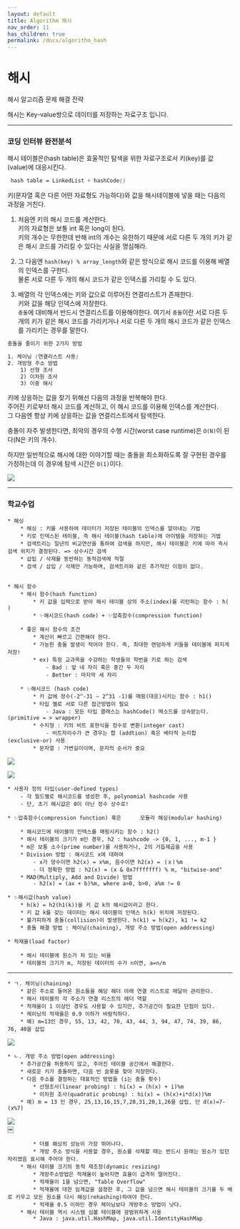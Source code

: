 ```yaml
---
layout: default
title: Algorithm 해시
nav_order: 11
has_children: true
permalink: /docs/algorithm_hash
---
```



# 해시

해시 알고리즘 문제 해결 전략  

해시는 Key-value쌍으로 데이터를 저장하는 자료구조 입니다.

---

### 코딩 인터뷰 완전분석

해시 테이블은(hash table)은 효울적인 탐색을 위한 자료구조로서 키(key)를 값(value)에 대응시킨다.  

```scss
 hash table = LinkedList + hashCode()
```

키(문자열 혹은 다른 어떤 자료형도 가능하다)와 값을 해시테이블에 넣을 때는 다음의 과정을 거친다.

1. 처음엔 키의 해시 코드를 계산한다.  
키의 자료형은 보통 int 혹은 long이 된다.  
키의 개수는 무한한데 반해 int의 개수는 유한하기 때문에 서로 다른 두 개의 키가 같은 해시 코드를 가리킬 수 있다는 사실을 명심해라.  

2. 그 다음엔 `hash(key) % array_length`와 같은 방식으로 해시 코드를 이용해 배열의 인덱스를 구한다.  
물론 서로 다른 두 개의 해시 코드가 같은 인덱스를 가리킬 수 도 있다.  

3. 배열의 각 인덱스에는 키와 값으로 이루어진 연결리스트가 존재한다.  
키와 값을 해당 인덱스에 저장한다.  
`충돌`에 대비해서 반드시 연결리스트를 이용해야한다.
여기서 `충돌`이란 서로 다른 두 개의 키가 같은 해시 코드를 가리키거나 서로 다른 두 개의 해시 코드가 같은 인덱스를 가리키는 경우를 말한다.  

```scss
충돌을 줄이기 위한 2가지 방법  

1. 체이닝 (연결리스트 사용)
2. 개방형 주소 방법
    1) 선형 조사
    2) 이차원 조사
    3) 이중 해시
```

키에 상응하는 값을 찾기 위해선 다음의 과정을 반복해야 한다.  
주어진 키로부터 해시 코드를 계산하고, 이 해시 코드를 이용해 인덱스를 계산한다.  
그 다음엔 항상 키에 상응하는 값을 연결리스트에서 탐색한다.  

충돌이 자주 발생한다면, 최악의 경우의 수행 시간(worst case runtime)은 `O(N)`이 된다(N은 키의 개수).  

하지만 일반적으로 해시에 대한 이야기할 때는 충돌을 최소화하도록 잘 구현된 경우를 가정하는데 이 경우에 탐색 시간은 `O(1)`이다.

![](/assets/images/algorithm/hash/hash.jpeg)  

---

### 학교수업


    * 해싱
        * 해싱 : 키를 사용하여 데이터가 저장된 테이블의 인덱스를 알아내는 기법
        * 키로 인덱스된 테이블, 즉 해시 테이블(hash table)에 아이템을 저장하는 기법
        * 검색트리는 일년의 비교연산을 통하여 검색을 하지만, 해시 테이블은 키에 따라 즉시 검색 위치가 결정된다. => 상수시간 검색
        * 삽입 / 삭제를 동반하는 동적검색에 적절  
        * 검색 / 삽입 / 삭제만 가능하며, 검색트리와 같은 추가적인 이점이 없다.  
    
    
    * 해시 함수
        * 해시 함수(hash function)
            * 키 값을 입력으로 받아 해시 테이블 상의 주소(index)를 리턴하는 함수 : h( )
            * ✨해시코드(hash code) + ✨압축함수(compression function)

        * 좋은 해시 함수의 조건
            * 계산이 빠르고 간편해야 한다.
            * 가능한 충돌 발생이 적어야 한다. 즉, 최대한 랜덤하게 키들을 테이블에 퍼지게 저장!
            * ex) 특정 교과목을 수강하는 학생들의 학번을 키로 하는 검색
			    - Bad : 앞 네 자리 혹은 중간 두 자리
			    - Better : 마지막 세 자리

        * ✨해시코드 (hash code)
            * 키 값에 정수(-2^-31 ~ 2^31 -1)를 매핑(대응)시키는 함수 : h1()
            * 타입 별로 서로 다른 접근방법이 필요
			    - Java : 모든 타입 클래스는 hashCode() 메소드를 상속받는다. (primitive = > wrapper)
            * 수치형 : 키의 비트 표현식을 정수로 변환(integer cast)
			    - 비트자리수가 큰 경우는 합 (addtion) 혹은 배타적 논리합 (exclusive-or) 사용
            * 문자열 : 가변길이이며, 문자의 순서가 중요

![](/assets/images/algorithm/hash/polynomialHashcode.png)  
			
![](/assets/images/algorithm/hash/hashCode.png)  
		    

    * 사용자 정의 타입(user-defined types)
		- 각 필드별로 해시코드를 생성한 후, polynomial hashcode 사용
		- 단, 초기 해시값은 0이 아닌 정수 상수로!

    * ✨압축함수(compression function) 혹은      모듈라 해싱(modular hashing)

        * 해시코드에 테이블의 인덱스를 매핑시키는 함수 : h2()
        * 해시 테이블의 크기가 m인 경우, h2 : hashcode -> {0, 1, ..., m-1 }
        * m은 보통 소수(prime number)를 사용하거나, 2의 거듭제곱을 사용
        * Division 방법 : 해시코드 x에 대하여
			- x가 양수이면 h2(x) = x%m, 음수이면 h2(x) = ㅣxㅣ%m
			- 더 정확한 방법 : h2(x) = (x & 0x7fffffff) % m, "bitwise-and"
        * MAD(Multiply, Add and Divide) 방법
			- h2(x) = (ax + b)%m, where a>0, b>0, a%m != 0

    * ✨해시값(hash value)
        * h(k) = h2(h1(k))을 키 값 k의 해시값이라고 한다.
        * 키 값 k를 갖는 데이터는 해시 테이블의 인덱스 h(k) 위치에 저장된다.
        * 불가피하게 충돌(collision)이 발생한다. h(k1) = h(k2), k1 != k2
        * 충돌 해결 방법 : 체이닝(chaining), 개방 주소 방법(open addressing)

    * 적재율(load factor)

        * 해시 테이블에 원소가 차 있는 비율
        * 테이블의 크기가 m, 저장된 데이터의 수가 n이면, a=n/m  
        
        
---


    * ㄱ. 체이닝(chaining)
        * 같은 주소로 들어온 원소들을 해당 헤더 아래 연결 리스트로 매달아 관리한다.
        * 해시 테이블의 각 주소가 연결 리스트의 헤더 역할
        * 적재율이 1 이상인 경우도 사용할 수 있지만, 추가공간이 필요한 단점이 있다.
        * 체이닝의 적재율은 0.9 이하가 바람직하다.
        * 예) m=13인 경우, 55, 13, 42, 70, 43, 44, 3, 94, 47, 74, 39, 86, 76, 40을 삽입  
    
![](/assets/images/algorithm/hash/chaining.png)  


    * ㄴ. 개방 주소 방법(open addressing)
        * 추가공간을 허용하지 않고, 주어진 테이블 공간에서 해결한다.
        * 새로운 키가 충돌하면, 다음 빈 슬롯을 찾아 저장한다.
        * 다음 주소를 결정하는 대표적인 방법들 (i는 충돌 횟수)
            * 선형조사(linear probing) : hi(x) = (h(x) + i)%m
            * 이차원 조사(quadratic probing) : hi(x) = (h(x)+i*d(x))%m
        * 예) m = 13 인 경우, 25,13,16,15,7,28,31,20,1,26을 삽입, 단 d(x)=7-(x%7)  
        

![](/assets/images/algorithm/hash/openAddressing.png)  
￼

            * 더블 해싱의 성능이 가장 뛰어나다.
            * 개방 주소 방식을 사용할 경우, 원소를 삭제할 때는 반드시 원래는 원소가 있던 자리였음 표시해 주어야 한다.
        * 해시 테이블 크기의 동적 재조정(dynamic resizing)
            * 개방주소방법은 적재율이 높아지면 효율이 급격히 떨어진다.
            * 적재율이 1을 넘으면, "Table Overflow"
            * 적재율에 대한 임계값을 설정한 후, 그 값을 넘으면 해시 테이블의 크기를 두 배로 키우고 모든 원소를 다시 해싱(rehashing)하여야 한다.
            * 적재율 0.5 이하인 경우 체이닝보다 개방주소 방법이 낫다.
        * 해시 테이블 역시 시스템 심볼 테이블에 광범위하게 사용
            * Java : java.util.HashMap, java.util.IdentityHashMap
